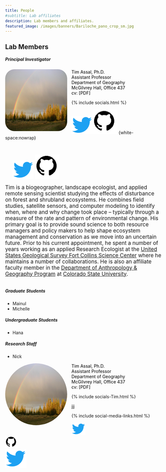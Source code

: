 ```yaml
---
title: People
#subtitle: Lab affiliates
description: Lab members and affiliates.
featured_image: /images/banners/Bariloche_pano_crop_sm.jpg
---
```


## Lab Members

##### Principal Investigator 

<img class="rounded Box-shadow img-responsive img-left" src="/images/teampic/LM-rainbow.JPG" alt="" height="200" width="200" style="float: left; margin-right: 1em; border-radius:15%">   

<span style="color:black">Tim Assal, Ph.D.  
Assistant Professor  
Department of Geography  
McGilvrey Hall, Office 437   
cv: [PDF]  
</span>

{% include socials.html %}
 
<a href="https://twitter.com/TimAssal"><img src='/images/socials/Twitter-Logo-sm.png'></a><a href="https://github.com/tjassal"><img src="images/socials/github-logo-sm.png"></a> {white-space:nowrap}

<br>

<ul class>
     <a href="https://twitter.com/TimAssal"><img src='/images/socials/Twitter-Logo-sm.png'></a>
     <a href="https://github.com/tjassal"><img src="images/socials/github-logo-sm.png"></a>
</ul>

<span style="font-size:17px">Tim is a biogeographer, landscape ecologist, and applied remote sensing scientist studying the effects of disturbance on forest and shrubland ecosystems. He combines field studies, satellite sensors, and computer modeling to identify when, where and why change took place – typically through a measure of the rate and pattern of environmental change. His primary goal is to provide sound science to both resource managers and policy makers to help shape ecosystem management and conservation as we move into an uncertain future. Prior to his current appointment, he spent a number of years working as an applied Research Ecologist at the [United States Geological Survey Fort Collins Science Center](https://www.usgs.gov/centers/fort) where he maintains a number of collaborations. He is also an affiliate faculty member in the [Department of Anthropology & Geography Program](https://anthgr.colostate.edu/) at [Colorado State University](https://www.colostate.edu/).</span> 
<br>
<br>

##### Graduate Students 

* Mainul
* Michelle

##### Undergraduate Students 

* Hana

##### Research Staff 

* Nick 

<img class="img-circle img-responsive img-left" src="/images/teampic/LM-rainbow.JPG" alt="" height="200" width="200" style="float: left; margin-right: 1em; border-radius:50%"> 

<span style="color:black">Tim Assal, Ph.D.  
Assistant Professor  
Department of Geography  
McGilvrey Hall, Office 437   
cv: [PDF]  
</span>

{% include socials-Tim.html %}

jjj

{% include social-media-links.html %}


<div id="container">
  <div class="wrapper">

  </div>

  <div class="box">
    <div>
      <a href="https://twitter.com/TimAssal">
        <img src='/images/socials/Twitter-Logo-sm.png' width="45" height="40">
      </a>
    </div>
    <div>
      <a href="https://github.com/tjassal">
        <img src='images/socials/github-logo-sm.png' width="40" height="40">
      </a>
    </div>
    <div>
      <a href="https://twitter.com/TimAssal">
        <img src='/images/socials/Twitter-Logo-sm.png' alt=" ">
      </a>
    </div>
  </div>

  <div class="clear"></div>
</div>

